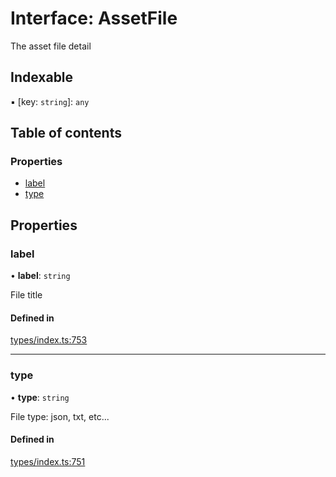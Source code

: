 # Interface: AssetFile

The asset file detail

## Indexable

▪ [key: `string`]: `any`

## Table of contents

### Properties

- [label](AssetFile.md#label)
- [type](AssetFile.md#type)

## Properties

### label

• **label**: `string`

File title

#### Defined in

[types/index.ts:753](https://github.com/nevermined-io/react-components/blob/aeff03c/catalog/src/types/index.ts#L753)

___

### type

• **type**: `string`

File type: json, txt, etc...

#### Defined in

[types/index.ts:751](https://github.com/nevermined-io/react-components/blob/aeff03c/catalog/src/types/index.ts#L751)
